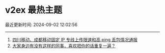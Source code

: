 # v2ex 最热主题

最近更新时间: 2024-09-02 12:02:56

--- 
1. [四川移动、成都移动固定 IP 专线上传限速和高 ping 丢包情况通报](https://www.v2ex.com/t/1069459) 
2. [大家身边有没有这样的同事，喜欢把你的话重复一遍？](https://www.v2ex.com/t/1069513) 
